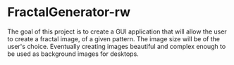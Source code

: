 # FractalGenerator-rw
The goal of this project is to create a GUI application that will allow the user to create a fractal image, of a given pattern.
The image size will be of the user's choice.
Eventually creating images beautiful and complex enough to be used as background images for desktops.